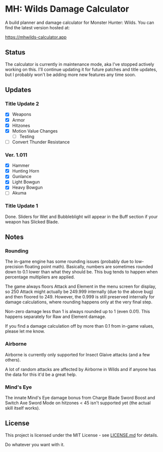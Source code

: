 # MH: Wilds Damage Calculator

A build planner and damage calculator for Monster Hunter: Wilds. You can find the latest version hosted at:

https://mhwilds-calculator.app

## Status

The calculator is currently in maintenance mode, aka I've stopped actively working on this. I'll continue updating it for future patches and title updates, but I probably won't be adding more new features any time soon.

## Updates

### Title Update 2

- [x] Weapons
- [x] Armor
- [x] Hitzones
- [x] Motion Value Changes
  - [ ] Testing
- [ ] Convert Thunder Resistance

### Ver. 1.011

- [x] Hammer
- [x] Hunting Horn
- [x] Gunlance
- [x] Light Bowgun
- [x] Heavy Bowgun
- [ ] Akuma

### Title Update 1

Done. Sliders for Wet and Bubbleblight will appear in the Buff section if your weapon has Slicked Blade.

## Notes

### Rounding

The in-game engine has some rounding issues (probably due to low-precision floating point math). Basically, numbers are sometimes rounded down to 0.1 lower than what they should be. This bug tends to happen when percentage multipliers are applied.

The game always floors Attack and Element in the menu screen for display, so 250 Attack might actually be 249.999 internally (due to the above bug) and then floored to 249. However, the 0.999 is still preserved internally for damage calculations, where rounding happens only at the very final step.

Non-zero damage less than 1 is always rounded up to 1 (even 0.01). This happens separately for Raw and Element damage.

If you find a damage calculation off by more than 0.1 from in-game values, please let me know.

### Airborne

Airborne is currently only supported for Insect Glaive attacks (and a few others).

A lot of random attacks are affected by Airborne in Wilds and if anyone has the data for this it'd be a great help.

### Mind's Eye

The innate Mind's Eye damage bonus from Charge Blade Sword Boost and Switch Axe Sword Mode on hitzones < 45 isn't supported yet (the actual skill itself works).

## License

This project is licensed under the MIT License - see [LICENSE.md](LICENSE.md) for details.

Do whatever you want with it.
